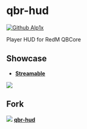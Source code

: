 # qbr-hud
[![Github Alp1x](https://img.shields.io/badge/Github-alp1x-pink?style=for-the-badge&logo=github)](https://github.com/alp1x/)

Player HUD for RedM QBCore

## Showcase
* **[Streamable](https://streamable.com/8ljl9m)**
<p align="left">
  <img src="https://cdn.discordapp.com/attachments/836977485085409350/1017718429760888914/Screenshot_2.png">
</p>

## Fork

 <img src="https://avatars.githubusercontent.com/u/92413636?s=16&v=4"> **[qbr-hud](https://github.com/qbcore-redm-framework/qbr-hud)**
